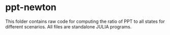 # ppt-newton

This folder contains raw code for computing the ratio of PPT to all states for different scenarios.
All files are standalone JULIA programs. 
